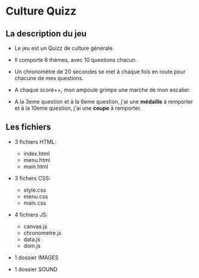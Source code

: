 # Culture Quizz

## La description du jeu

- Le jeu est un Quizz de culture générale.

- Il comporte 6 thèmes, avec 10 questions chacun.

- Un chronomètre de 20 secondes se met à chaque fois en route pour chacune de mes questions.

- A chaque score++, mon ampoule grimpe une marche de mon escalier.

- A la 3eme question et à la 6eme question, j'ai une **médaille** à remporter et à la 10eme question, j'ai une **coupe** à remporter.


## Les fichiers

- 3 fichiers HTML: 
    - index.html
    - menu.html
    - main.html

- 3 fichers CSS:
    - style.css
    - menu.css
    - main.css

- 4 fichiers JS:
    - canvas.js
    - chronometre.js
    - data.js
    - dom.js

- 1 dossier IMAGES

- 1 dossier SOUND





